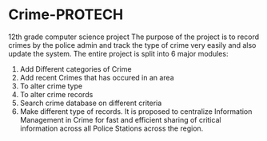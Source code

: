# Crime-PROTECH
12th grade computer science project
The purpose of the project is to record crimes by the police admin and track the type
of crime very easily and also update the system.
The entire project is split into 6 major modules:
1. Add Different categories of Crime
2. Add recent Crimes that has occured in an area
3. To alter crime type
4. To alter crime records
5. Search crime database on different criteria
6. Make different type of records.
It is proposed to centralize Information Management in Crime for fast and efficient sharing of
critical information across all Police Stations across the region.
